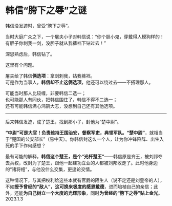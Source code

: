 # 韩信“胯下之辱”之谜

韩信没发迹时，曾受“胯下之辱”。   
   
当时大庭广众之下，一个屠夫小子对韩信说：“你个胆小鬼，穿戴得人模狗样的！有胆子你刺我一剑，没胆子就从我裤裆下钻过去！”   
   
深思熟虑后，韩信钻了。   
   
这里有个问题。   
   
屠夫给了韩信**俩选项**：拿剑刺我，钻我裤裆。   
可是作为当事人，**韩信却不止这俩选项**，他还可以绕过去——不搭理那人。   
   
可能当时那人比较缠，非要韩信二选一；   
也可能那人有同伙，把韩信围住了，韩信不得不二选一；   
还有可能韩信满心鸿鹄大志，没想到自己还有其他选项。   

------

后来韩信发迹，成了楚王，找到那小子，封他为“楚中尉”。   
   
**“中尉”可是大官！**负责维持王国治安，督察军吏，典领军队。**“楚中尉”**，就相当于“楚国的公安部长”（易中天）。你韩信封这么一个人，让为你冲锋陷阵、出生入死的手下作何感想？   
   
最有可能的解释，**韩信这个楚王，是个“光杆楚王”**——韩信原是齐王，被刘邦夺去兵权，改封为了楚王，跟他一起建功立业的人都被刘邦收走了。此时他身边的“诸将相”，与他没什么交集，更遑论交情。   
   
这种情况下，与其把权利给这些本就有官爵的陌生人（说不定还是刘皇帝的人），不如**授予曾经的“敌人”，这可换来极度的感恩戴德**，进而培植自己的亲信；此外，还能**为自己树立一个大度的光辉形象**，同时**为曾经的“胯下之辱”贴上金光**。   
2023.1.3